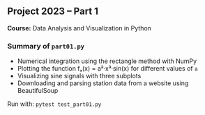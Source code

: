 ## Project 2023 – Part 1  
**Course:** Data Analysis and Visualization in Python

### Summary of `part01.py`

- Numerical integration using the rectangle method with NumPy
- Plotting the function fₐ(x) = a²·x³·sin(x) for different values of `a`
- Visualizing sine signals with three subplots
- Downloading and parsing station data from a website using BeautifulSoup

Run with: `pytest test_part01.py`